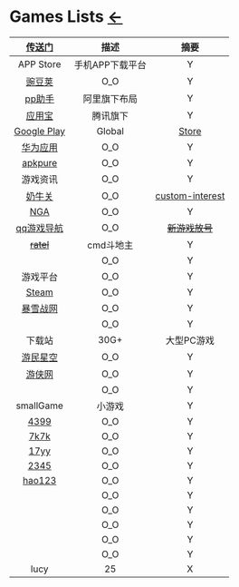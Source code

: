 <style type="text/css">
#content {margin-left: 5%;}
</style>

<script src="../../js/JQuery/jquery.min.js" type="text/javascript"></script>
<script type="text/javascript" charset="utf-8">
  // Creating custom :external selector
  $.expr[':'].external = function(obj){
      return !obj.href.match(/^mailto\:/)
              && (obj.hostname != location.hostname);
  };    
  
  $(function(){
    // Add 'external' CSS class to all external links
    $('a:external').addClass('external');

    // turn target into target=_blank for elements w external class
    $(".external").attr('target','_blank');

  })
</script>

# Games Lists  [←](../index.md)

| [传送门](../../navigation.md#games) | 描述 | 摘要 |
|:---:|:---:|:---:|
| APP Store | 手机APP下载平台 | Y |
| [豌豆荚](https://www.wandoujia.com/) | O_O | Y |
| [pp助手](https://www.pp.cn/) | 阿里旗下布局 | Y |
| [应用宝](https://sj.qq.com/) | 腾讯旗下 | Y |
| [Google Play](https://play.google.com/store/apps/details?id=com.google.android.gms&hl=zh&gl=US) | Global | [Store](https://play.google.com/store/apps) |
| [华为应用](https://appgallery.huawei.com/app/C27162) | O_O | Y |
| [apkpure](https://apkpure.com/cn/) | O_O | Y |
| 游戏资讯 | O_O | Y |
| [奶牛关](https://cowlevel.net/game) | O_O | [custom-interest](https://cowlevel.net/custom-interest) |
| [NGA](https://nga.178.com/thread.php?fid=-7955747) | O_O | Y |
| [qq游戏导航](https://game.qzone.qq.com/?from=gameapp) | O_O | ~~[新游戏放号](https://igame.qq.com/games/grantaccount.php)~~ |
| ~~[ratel](https://github.com/ainilili/ratel)~~ | cmd斗地主 | Y |
| []() | O_O | Y |
| 游戏平台 | O_O | Y |
| [Steam](https://store.steampowered.com/about/) | O_O | Y |
| [暴雪战网](https://account.battlenet.com.cn/overview) | O_O | Y |
| []() | O_O | Y |
| 下载站 | 30G+ | 大型PC游戏 |
| [游民星空](https://www.gamersky.com/) | O_O | Y |
| [游侠网](https://www.ali213.net/) | O_O | Y |
| []() | O_O | Y |
| smallGame | 小游戏 | Y |
| [4399](http://www.4399.com/) | O_O | Y |
| [7k7k](http://www.7k7k.com/) | O_O | Y |
| [17yy](http://www.17yy.com/) | O_O | Y |
| [2345](https://xiaoyouxi.2345.com/) | O_O | Y |
| [hao123](http://xyx.hao123.com/) | O_O | Y |
| []() | O_O | Y |
| []() | O_O | Y |
| []() | O_O | Y |
| []() | O_O | Y |
| []() | O_O | Y |
| lucy | 25 | X |
